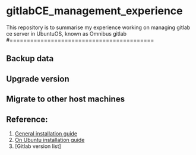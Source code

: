 # gitlabCE_management_experience
This repository is to summarise my experience working on managing gitlab ce server in UbuntuOS, known as Omnibus gitlab
#==========================================
## Backup data
## Upgrade version
## Migrate to other host machines
## Reference:
1. [General installation guide](https://docs.gitlab.com/omnibus/installation/)
2. [On Ubuntu installation guide](https://about.gitlab.com/install/#ubuntu)
3. [Gitlab version list]
